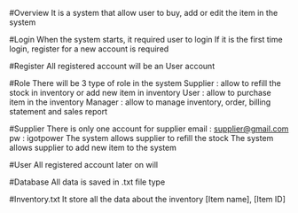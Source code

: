 #Overview
It is a system that allow user to buy, add or edit the item in the system

#Login
When the system starts, it required user to login
If it is the first time     login, register for a new account is required

#Register
All registered account will be an User account

#Role
There will be 3 type of role in the system
Supplier    : allow to refill the stock in inventory or add new item in inventory
User        : allow to purchase item in the inventory
Manager     : allow to manage inventory, order, billing statement and sales report

#Supplier
There is only one account for supplier
email       : supplier@gmail.com
pw          : igotpower
The system allows supplier to refill the stock
The system allows supplier to add new item to the system

#User
All registered account later on will 

#Database
All data is saved in .txt file type

#Inventory.txt
It store all the data about the inventory
[Item name], [Item ID]